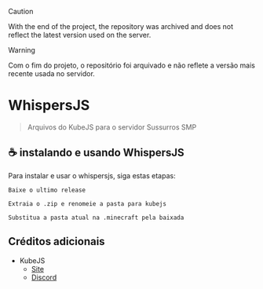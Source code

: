> [!CAUTION]
> With the end of the project, the repository was archived and does not reflect the latest version used on the server.

> [!WARNING]
> Com o fim do projeto, o repositório foi arquivado e não reflete a versão mais recente usada no servidor.

# WhispersJS

> Arquivos do KubeJS para o servidor Sussurros SMP
## ☕ instalando e usando WhispersJS

Para instalar e usar o whispersjs, siga estas etapas:

```
Baixe o ultimo release
```
```
Extraia o .zip e renomeie a pasta para kubejs
```
```
Substitua a pasta atual na .minecraft pela baixada
```

## Créditos adicionais
- KubeJS
    - [Site](https://kubejs.com/)
    - [Discord](https://discord.com/invite/lat)
